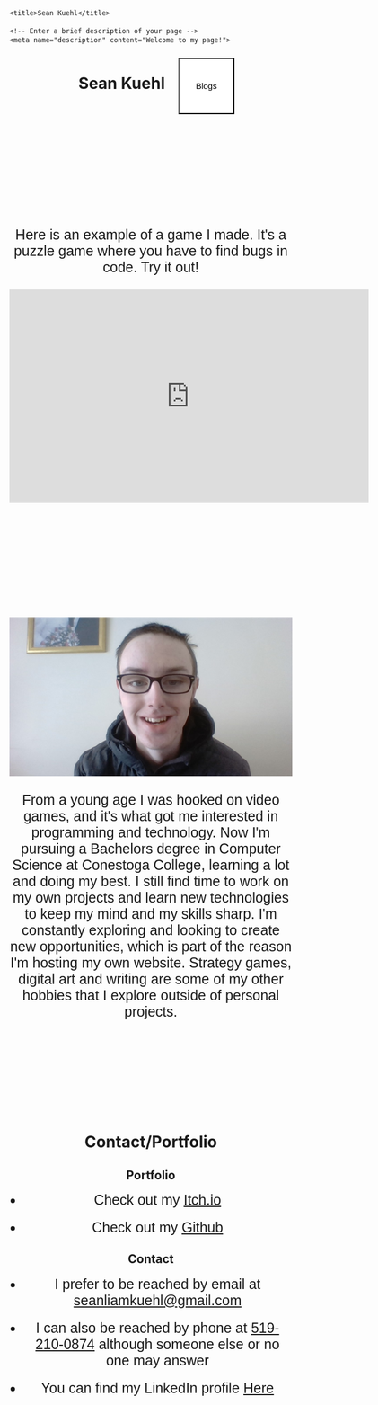 



<html lang="en"> <!-- Set this to the main language of your site -->
<head>
    <meta charset="utf-8">

    <title>Sean Kuehl</title>

    <!-- Enter a brief description of your page -->
    <meta name="description" content="Welcome to my page!">

<style>


.blogButton {
  width: 100px;
  height: 100px;
  font-size: 15px;
  background-color: white;
}

.togetherParent {
  white-space: nowrap;
  overflow-x: auto;
}

.togetherChild {
  display: inline-block;
  margin-left: 20px; 
}


div {
  margin-bottom: 200px;
}

p {
  font-size: 25px;
  font-family: "Trebuchet MS", sans-serif;

}

li {
  font-size: 25px;
  font-family: "Trebuchet MS", sans-serif;
  margin-bottom: 20px;
}

<!-- I'll seperate things with witespace by using divs, couldn't find a better option-->
<!-- I need to flesh out, stylize elements and complete the page but I have the basics down-->
</style>

    
</head>
<body>




<!-- this is the title and paragraph that will introduce me and what the website has to offer-->
<div align="center" class="togetherParent">


<h1 class="togetherChild"> Sean Kuehl </h1>



<a href="BlogDirectory.html">
<button class = "togetherChild blogButton">Blogs</button>
</a>



</div>



<div align = "center">
<p> Here is an example of a game I made. It's a puzzle game where you have to find bugs in code. Try it out!</p>

<!-- I got this embed code from itch.io itself under the distribute->embed. This worked like a charm!-->
<iframe src="https://itch.io/embed-upload/5284568?color=333333" allowfullscreen="" width="640" height="380" frameborder="0"><a href="https://seankuehl.itch.io/spot-the-bug">Play Spot The Bug! on itch.io</a></iframe>

</div>


<div align = "center">
<!-- maybe put a header hear to mark "about me"-->
<img src="MeForWebsite.jpg" alt="Picture of me">

<p> From a young age I was hooked on video games, and it's what got me interested in programming and technology.
Now I'm pursuing a Bachelors degree in Computer Science at Conestoga College, learning a lot and doing my best.
I still find time to work on my own projects and learn new technologies to keep my mind and my skills sharp.
I'm constantly exploring and looking to create new opportunities, which is part of the reason I'm hosting my own website.
Strategy games, digital art and writing are some of my other hobbies that I explore outside of personal projects.</p>

</div>


<div align = "center">
<h1> Contact/Portfolio </h1>
<!-- itchio, github, linkedin, official gmail, phone, say preferred method is email-->

<h2> Portfolio </h2>
<ul>
<li> Check out my <a href="https://seankuehl.itch.io/">Itch.io</a> </li>
<li> Check out my <a href="https://github.com/SeanKuehl">Github</a> </li>
</ul>

<h2> Contact </h2>
<ul>
<li> I prefer to be reached by email at <a href="seanliamkuehl@gmail.com">seanliamkuehl@gmail.com</a> </li>
<li> I can also be reached by phone at <a href="tel:+519-210-0874">519-210-0874</a> although someone else or no one may answer</li>
<li> You can find my LinkedIn profile <a href="https://www.linkedin.com/in/sean-kuehl-720611219/"> Here</a> </li>
</ul>


</div>




</body>
</html>

